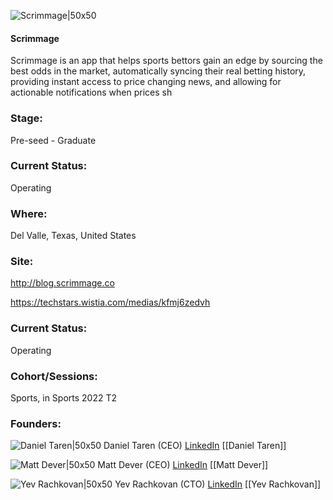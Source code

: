 

![Scrimmage|50x50](https://apimg.techstars.com/connect/images/image_files/62c74099b31d233f83ac9159/original/scrimmage.jpeg)

#### Scrimmage
Scrimmage is an app that helps sports bettors gain an edge by sourcing the best odds in the market, automatically syncing their real betting history, providing instant access to price changing news, and allowing for actionable notifications when prices sh

### Stage: 
Pre-seed - Graduate 

### Current Status: 
Operating

### Where:
Del Valle, Texas, United States

### Site:
http://blog.scrimmage.co

https://techstars.wistia.com/medias/kfmj6zedvh



### Current Status: 
Operating

### Cohort/Sessions: 
Sports, in Sports 2022 T2

### Founders: 

![Daniel Taren|50x50](https://www.f6s.com/static-resource/images/profile-placeholder-user.jpg) Daniel Taren (CEO) [LinkedIn](https://linkedin.com/in/daniel-taren-997240192) [[Daniel Taren]]

![Matt Dever|50x50](https://www.f6s.com/content-resource/profiles/3030114_th2.jpg) Matt Dever (CEO) [LinkedIn](https://linkedin.com/in/matthew-dever-373015107) [[Matt Dever]]

![Yev Rachkovan|50x50](https://www.f6s.com/content-resource/profiles/2932278_th2.jpg) Yev Rachkovan (CTO) [LinkedIn](https://linkedin.com/in/yev-rachkovan) [[Yev Rachkovan]]


